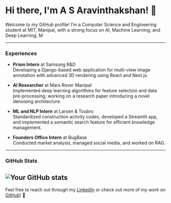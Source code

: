 # Hi there, I'm A S Aravinthakshan! 👋

Welcome to my GitHub profile! I’m a Computer Science and Engineering student at MIT, Manipal, with a strong focus on AI, Machine Learning, and Deep Learning. M

---

### Experiences
- **Prism Intern** at Samsung R&D  
  Developing a Django-based web application for multi-view image annotation with advanced 3D rendering using React and Next.js.

- **AI Researcher** at Mars Rover Manipal  
  Implemented deep learning algorithms for feature selection and data pre-processing; working on a research paper introducing a novel denoising architecture.

- **ML and NLP Intern** at Larsen & Toubro  
  Standardized construction activity codes, developed a Streamlit app, and implemented a semantic search feature for efficient knowledge management.

- **Founders Office Intern** at BugBase  
  Conducted market analysis, managed social media, and worked on RAG.

---
### GitHub Stats
![Your GitHub stats](https://github-readme-stats.vercel.app/api?username=aravinthakshan&show_icons=true&theme=radical)
---

Feel free to reach out through my [LinkedIn](https://www.linkedin.com/in/aravinthakshan) or check out more of my work on [GitHub](https://github.com/aravinthakshan)! 🚀
